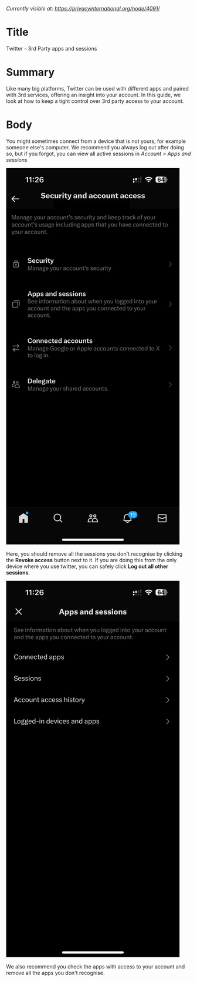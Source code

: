 *Currently visible at: https://privacyinternational.org/node/4091/*

# Title
Twitter - 3rd Party apps and sessions

# Summary
Like many big platforms, Twitter can be used with different apps and paired with 3rd services, offering an insight into your account. In this guide, we look at how to keep a tight control over 3rd party access to your account.

# Body
You might sometimes connect from a device that is not yours, for example someone else's computer. We recommend you always log out after doing so, but if you forgot, you can view all active sessions in *Account > Apps and sessions*

![Access your current sessions](../../images/Twitter/tw_browser_apps_session_1.png?raw=true)

Here, you should remove all the sessions you don't recognise by clicking the **Revoke access** button next to it. If you are doing this from the only device where you use twitter, you can safely click **Log out all other sessions**.

![Log out all sessions and remove apps you don't recognize](../../images/Twitter/tw_browser_apps_session_2.png?raw=true)

We also recommend you check the apps with access to your account and remove all the apps you don't recognise.


